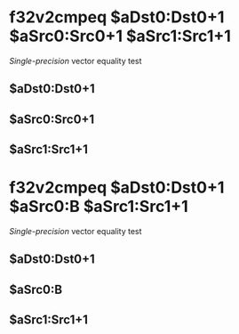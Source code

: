 # f32v2cmpeq $aDst0:Dst0+1 $aSrc0:Src0+1 $aSrc1:Src1+1

*Single-precision* vector equality test


## $aDst0:Dst0+1

## $aSrc0:Src0+1

## $aSrc1:Src1+1

# f32v2cmpeq $aDst0:Dst0+1 $aSrc0:B $aSrc1:Src1+1

*Single-precision* vector equality test


## $aDst0:Dst0+1

## $aSrc0:B

## $aSrc1:Src1+1

